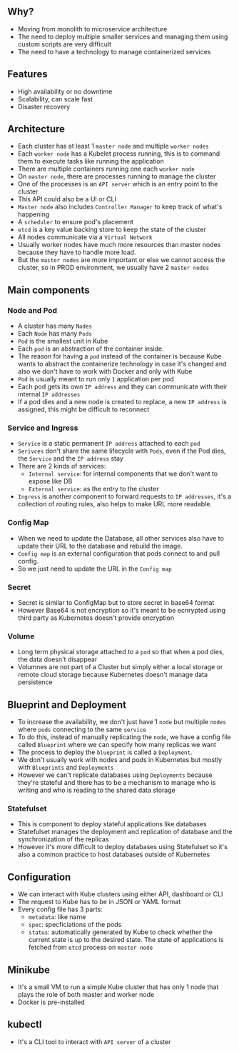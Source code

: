 ## Why?
- Moving from monolith to microservice architecture
- The need to deploy multiple smaller services and managing them using custom scripts are very difficult
- The need to have a technology to manage containerized services

## Features
- High availability or no downtime
- Scalability, can scale fast
- Disaster recovery

## Architecture
- Each cluster has at least 1 `master node` and multiple `worker nodes`
- Each `worker node` has a Kubelet process running, this is to command them to execute tasks like running the application
- There are multiple containers running one each `worker node`
- On `master node`, there are processes running to manage the cluster
- One of the processes is an `API server` which is an entry point to the cluster
- This API could also be a UI or CLI
- `Master node` also includes `Controller Manager` to keep track of what's happening
- A `scheduler` to ensure pod's placement
- `etcd` is a key value backing store to keep the state of the cluster
- All nodes communicate via a `Virtual Network`
- Usually worker nodes have much more resources than master nodes because they have to handle more load.
- But the `master nodes` are more important or else we cannot access the cluster, so in PROD environment, we usually have 2 `master nodes`

## Main components

### Node and Pod
- A cluster has many `Nodes`
- Each `Node` has many `Pods`
- `Pod` is the smallest unit in Kube
- Each `pod` is an abstraction of the container inside. 
- The reason for having a `pod` instead of the container is because Kube wants to abstract the containerize technology in case it's changed and also we don't have to work with Docker and only with Kube
- `Pod` is usually meant to run only `1` application per pod
- Each pod gets its own `IP address` and they can communicate with their internal `IP addresses`
- If a pod dies and a new node is created to replace, a new `IP address` is assigned, this might be difficult to reconnect

### Service and Ingress
- `Service` is a static permanent `IP address` attached to each `pod`
- `Serivces` don't share the same lifecycle with `Pods`, even if the Pod dies, the `Service` and the `IP address` stay
- There are 2 kinds of services:
    - `Internal service`: for internal components that we don't want to expose like DB
    - `External service`: as the entry to the cluster
- `Ingress` is another component to forward requests to `IP addresses`, it's a collection of routing rules, also helps to make URL more readable.

### Config Map
- When we need to update the Database, all other services also have to update their URL to the database and rebuild the image.
- `Config map` is an external configuration that pods connect to and pull config.
- So we just need to update the URL in the `Config map`

### Secret
- Secret is similar to ConfigMap but to store secret in base64 format
- However Base64 is not encryption so it's meant to be ecnrypted using third party as Kubernetes doesn't provide encryption

### Volume
- Long term physical storage attached to a `pod` so that when a pod dies, the data doesn't disappear 
- Volumnes are not part of a Cluster but simply either a local storage or remote cloud storage because Kubernetes doesn't manage data persistence

## Blueprint and Deployment
- To increase the availability, we don't just have 1 `node` but multiple `nodes` where `pods` connecting to the same `service`
- To do this, instead of manually replicating the `node`, we have a config file called `Blueprint` where we can specify how many replicas we want
- The process to deploy the `blueprint` is called a `Deployment`.
- We don't usually work with nodes and pods in Kubernetes but mostly with `Blueprints` and `Deployments`
- However we can't replicate databases using `Deployments` because they're stateful and there has to be a mechanism to manage who is writing and who is reading to the shared data storage

### Statefulset
- This is component to deploy stateful applications like databases
- Statefulset manages the deployment and replication of database and the synchronization of the replicas
- However it's more difficult to deploy databases using Statefulset so it's also a common practice to host databases outside of Kubernetes


## Configuration
- We can interact with Kube clusters using either API, dashboard or CLI
- The request to Kube has to be in JSON or YAML format
- Every config file has 3 parts:
    - `metadata`: like name
    - `spec`: specficiations of the pods
    - `status`: automatically generated by Kube to check whether the current state is up to the desired state. The state of applications is fetched from `etcd` process on `master node`

## Minikube
- It's a small VM to run a simple Kube cluster that has only 1 node that plays the role of both master and worker node
- Docker is pre-installed

## kubectl
- It's a CLI tool to interact with `API server` of a cluster
